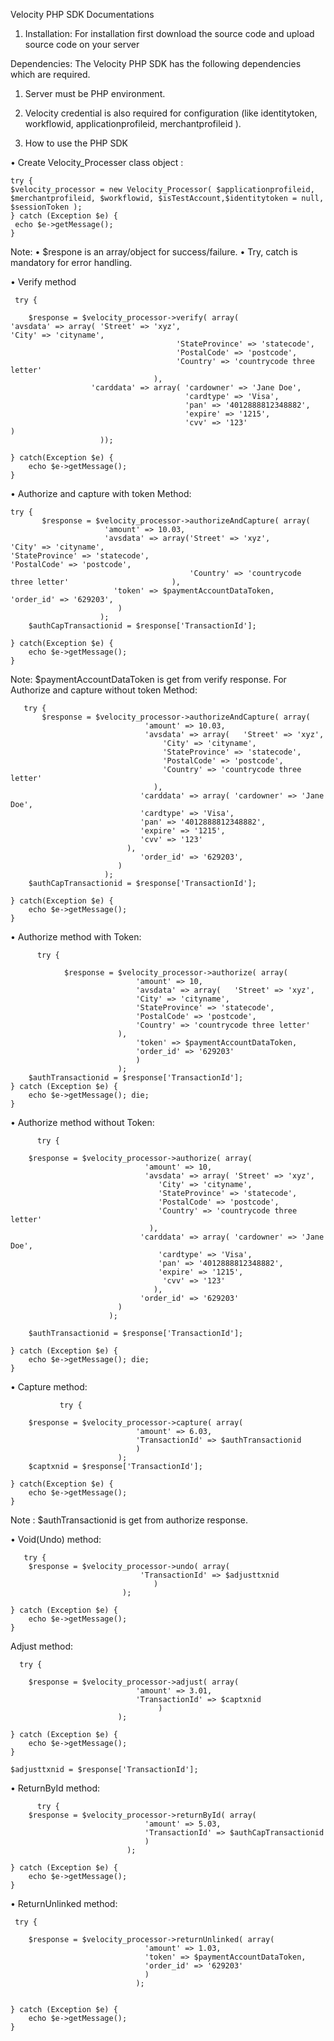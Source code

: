 
Velocity PHP SDK Documentations 



1.	Installation: For installation first download the source code and upload source code on your server

 

Dependencies:
The Velocity PHP SDK has the following dependencies which are required.
1.	Server must be PHP environment.
2.	Velocity credential is also required for configuration (like identitytoken, workflowid, applicationprofileid, merchantprofileid ).




2.	How to use the PHP SDK
        
•	Create Velocity_Processer class object :
    
    try {
    $velocity_processor = new Velocity_Processor( $applicationprofileid, $merchantprofileid, $workflowid, $isTestAccount,$identitytoken = null, $sessionToken );
    } catch (Exception $e) {
	 echo $e->getMessage();
    }

Note: 
•	$respone is an array/object for success/failure.
•	Try, catch is mandatory for error handling.


•	Verify method                

   
     try {
	
		$response = $velocity_processor->verify( array(  								        	'avsdata' => array( 'Street' => 'xyz',                                                            'City' => 'cityname', 
                                         'StateProvince' => 'statecode', 
                                         'PostalCode' => 'postcode', 
                                         'Country' => 'countrycode three letter'
                                    ),
				      'carddata' => array( 'cardowner' => 'Jane Doe', 
                                           'cardtype' => 'Visa', 
                                           'pan' => '4012888812348882', 
                                           'expire' => '1215', 
                                           'cvv' => '123'                                                                     )
						)); 

    } catch(Exception $e) {
		echo $e->getMessage();
    }

•	Authorize and capture with token Method:                   

    try {	
	       $response = $velocity_processor->authorizeAndCapture( array(
	                     'amount' => 10.03, 
		                 'avsdata' => array('Street' => 'xyz',                                                             'City' => 'cityname',                                                          'StateProvince' => 'statecode',                                                'PostalCode' => 'postcode', 
                                            'Country' => 'countrycode three letter'                       ),
						   'token' => $paymentAccountDataToken, 								          'order_id' => '629203',
							)
						);
		$authCapTransactionid = $response['TransactionId'];
		
    } catch(Exception $e) {
		echo $e->getMessage(); 
    } 

Note: $paymentAccountDataToken is get from verify response. 
For Authorize and capture without token Method:   
           
       try {	
	       $response = $velocity_processor->authorizeAndCapture( array(
							      'amount' => 10.03, 
						          'avsdata' => array(   'Street' => 'xyz', 
                                      'City' => 'cityname', 
                                      'StateProvince' => 'statecode', 
                                      'PostalCode' => 'postcode', 
                                      'Country' => 'countrycode three letter'
                                    ),
                                 'carddata' => array( 'cardowner' => 'Jane Doe', 
                                 'cardtype' => 'Visa', 
                                 'pan' => '4012888812348882', 
                                 'expire' => '1215', 
                                 'cvv' => '123'
                              ),
							     'order_id' => '629203',
							)
						 );
		$authCapTransactionid = $response['TransactionId'];
		
    } catch(Exception $e) {
		echo $e->getMessage(); 
    }

•	Authorize method with Token:    
               
          try {
	
	        	$response = $velocity_processor->authorize( array(
								'amount' => 10,  
                                'avsdata' => array(   'Street' => 'xyz', 
                                'City' => 'cityname', 
                                'StateProvince' => 'statecode', 
                                'PostalCode' => 'postcode', 
                                'Country' => 'countrycode three letter'
                            ),
								'token' => $paymentAccountDataToken,
								'order_id' => '629203'
								)
							); 
		$authTransactionid = $response['TransactionId'];
	} catch (Exception $e) {
		echo $e->getMessage(); die;	
	}        





•	Authorize method without Token:    
               
          try {
	
		$response = $velocity_processor->authorize( array(
							      'amount' => 10,  
						          'avsdata' => array( 'Street' => 'xyz', 
                                     'City' => 'cityname', 
                                     'StateProvince' => 'statecode', 
                                     'PostalCode' => 'postcode', 
                                     'Country' => 'countrycode three letter'
                                   ),
                                 'carddata' => array( 'cardowner' => 'Jane Doe', 
                                     'cardtype' => 'Visa', 
                                     'pan' => '4012888812348882', 
                                     'expire' => '1215', 
                                      'cvv' => '123'
                                    ),
                                 'order_id' => '629203'
							)
						  ); 
 
		$authTransactionid = $response['TransactionId'];
		
	} catch (Exception $e) {
		echo $e->getMessage(); die;
	}      


•	Capture method:                   

               try {
	
		$response = $velocity_processor->capture( array(
								'amount' => 6.03, 
								'TransactionId' => $authTransactionid
								)
							);		
		$captxnid = $response['TransactionId'];
		
	} catch(Exception $e) {
		echo $e->getMessage();
	}

Note : $authTransactionid is get from authorize response.





•	Void(Undo) method:                   

       try {
		$response = $velocity_processor->undo( array(
								 'TransactionId' => $adjusttxnid
							        ) 
							 );
										   		
	} catch (Exception $e) {
		echo $e->getMessage();
	} 




Adjust method:            
       
      try {
		
		$response = $velocity_processor->adjust( array(
								'amount' => 3.01, 
								'TransactionId' => $captxnid
							         )
							);
		 		
	} catch (Exception $e) {
		echo $e->getMessage();
	}
	
	$adjusttxnid = $response['TransactionId'];





•	ReturnById method:             
      
          try {
		$response = $velocity_processor->returnById( array(
								  'amount' => 5.03, 
								  'TransactionId' => $authCapTransactionid
								  ) 
							  );
	
    } catch (Exception $e) {
		echo $e->getMessage();
	}




•	ReturnUnlinked method: 
               
     try {
				
		$response = $velocity_processor->returnUnlinked( array( 
								  'amount' => 1.03, 
								  'token' => $paymentAccountDataToken, 
								  'order_id' => '629203'
								  ) 
								);
		
		
    } catch (Exception $e) {
		echo $e->getMessage();
    }
 
 
    
